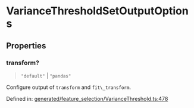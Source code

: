 # VarianceThresholdSetOutputOptions

## Properties

### transform?

> `"default"` \| `"pandas"`

Configure output of `transform` and `fit\_transform`.

Defined in:  [generated/feature\_selection/VarianceThreshold.ts:478](https://github.com/transitive-bullshit/scikit-learn-ts/blob/122b3c0/packages/sklearn/src/generated/feature_selection/VarianceThreshold.ts#L478)
